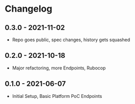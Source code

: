 # Changelog

## 0.3.0 - 2021-11-02
* Repo goes public, spec changes, history gets squashed

## 0.2.0 - 2021-10-18
* Major refactoring, more Endpoints, Rubocop

## 0.1.0 - 2021-06-07
* Initial Setup, Basic Platform PoC Endpoints
